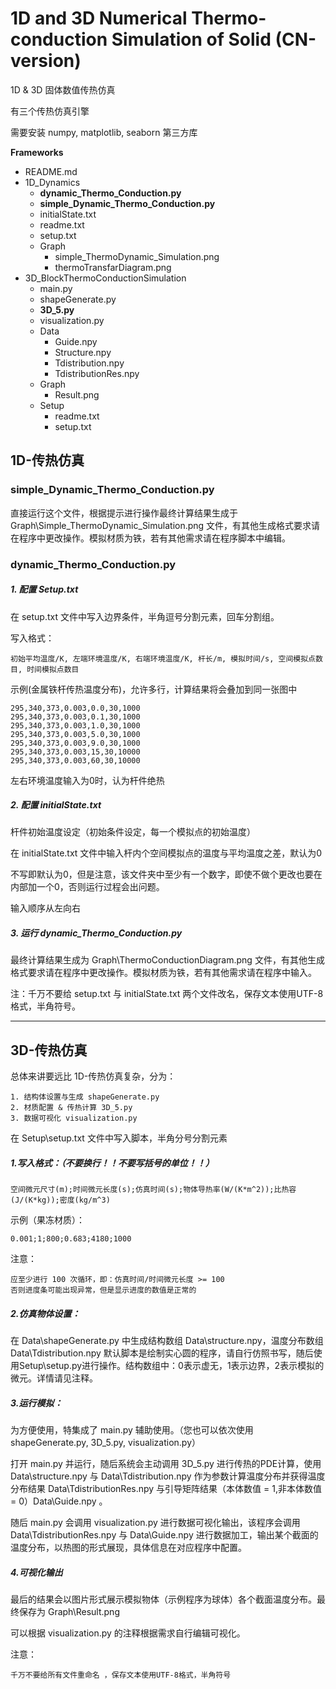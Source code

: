 # 1D and 3D Numerical Thermo-conduction Simulation of Solid (CN-version)

1D & 3D 固体数值传热仿真

有三个传热仿真引擎

需要安装 numpy, matplotlib, seaborn 第三方库

**Frameworks**
+ README.md
+ 1D_Dynamics
    + **dynamic_Thermo_Conduction.py**
    + **simple_Dynamic_Thermo_Conduction.py**
    + initialState.txt
    + readme.txt
    + setup.txt
    + Graph
        + simple_ThermoDynamic_Simulation.png
        + thermoTransfarDiagram.png
+ 3D_BlockThermoConductionSimulation
    + main.py 
    + shapeGenerate.py
    + **3D_5.py**
    + visualization.py
    + Data
        + Guide.npy
        + Structure.npy
        + Tdistribution.npy
        + TdistributionRes.npy
    + Graph
        + Result.png
    + Setup
        + readme.txt
        + setup.txt

## 1D-传热仿真

### simple_Dynamic_Thermo_Conduction.py

直接运行这个文件，根据提示进行操作最终计算结果生成于Graph\Simple_ThermoDynamic_Simulation.png 文件，有其他生成格式要求请在程序中更改操作。模拟材质为铁，若有其他需求请在程序脚本中编辑。

### dynamic_Thermo_Conduction.py

##### 1. 配置 Setup.txt

在 setup.txt 文件中写入边界条件，半角逗号分割元素，回车分割组。

写入格式：

```code
初始平均温度/K, 左端环境温度/K, 右端环境温度/K, 杆长/m, 模拟时间/s, 空间模拟点数目, 时间模拟点数目
```

示例(金属铁杆传热温度分布)，允许多行，计算结果将会叠加到同一张图中

```code
295,340,373,0.003,0.0,30,1000
295,340,373,0.003,0.1,30,1000
295,340,373,0.003,1.0,30,1000
295,340,373,0.003,5.0,30,1000
295,340,373,0.003,9.0,30,1000
295,340,373,0.003,15,30,10000
295,340,373,0.003,60,30,10000
```

左右环境温度输入为0时，认为杆件绝热

##### 2. 配置 initialState.txt

杆件初始温度设定（初始条件设定，每一个模拟点的初始温度）

在 initialState.txt 文件中输入杆内个空间模拟点的温度与平均温度之差，默认为0

不写即默认为0，但是注意，该文件夹中至少有一个数字，即使不做个更改也要在内部加一个0，否则运行过程会出问题。

输入顺序从左向右

##### 3. 运行 dynamic_Thermo_Conduction.py

最终计算结果生成为 Graph\ThermoConductionDiagram.png 文件，有其他生成格式要求请在程序中更改操作。模拟材质为铁，若有其他需求请在程序中输入。

注：千万不要给 setup.txt 与 initialState.txt 两个文件改名，保存文本使用UTF-8格式，半角符号。

---

## 3D-传热仿真

总体来讲要远比 1D-传热仿真复杂，分为：

    1. 结构体设置与生成 shapeGenerate.py
    2. 材质配置 & 传热计算 3D_5.py
    3. 数据可视化 visualization.py

在 Setup\setup.txt 文件中写入脚本，半角分号分割元素

##### 1.写入格式：（不要换行！！不要写括号的单位！！）

```code
空间微元尺寸(m);时间微元长度(s);仿真时间(s);物体导热率(W/(K*m^2));比热容(J/(K*kg));密度(kg/m^3)
```

示例（果冻材质）：

```code
0.001;1;800;0.683;4180;1000
```

注意：

    应至少进行 100 次循环，即：仿真时间/时间微元长度 >= 100
    否则进度条可能出现异常，但是显示进度的数值是正常的

##### 2.仿真物体设置：

在 Data\shapeGenerate.py 中生成结构数组 Data\structure.npy，温度分布数组 Data\Tdistribution.npy 默认脚本是绘制实心圆的程序，请自行仿照书写，随后使用Setup\setup.py进行操作。结构数组中：0表示虚无，1表示边界，2表示模拟的微元。详情请见注释。

##### 3.运行模拟：

为方便使用，特集成了 main.py 辅助使用。（您也可以依次使用 shapeGenerate.py, 3D_5.py, visualization.py）

打开 main.py 并运行，随后系统会主动调用 3D_5.py 进行传热的PDE计算，使用 Data\structure.npy 与 Data\Tdistribution.npy 作为参数计算温度分布并获得温度分布结果 Data\TdistributionRes.npy 与引导矩阵结果（本体数值 = 1,非本体数值 = 0）Data\Guide.npy 。

随后 main.py 会调用 visualization.py 进行数据可视化输出，该程序会调用 Data\TdistributionRes.npy 与 Data\Guide.npy 进行数据加工，输出某个截面的温度分布，以热图的形式展现，具体信息在对应程序中配置。

##### 4.可视化输出

最后的结果会以图片形式展示模拟物体（示例程序为球体）各个截面温度分布。最终保存为 Graph\Result.png

可以根据 visualization.py 的注释根据需求自行编辑可视化。

注意：

    千万不要给所有文件重命名 ，保存文本使用UTF-8格式，半角符号
 